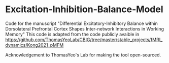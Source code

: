 # Excitation-Inhibition-Balance-Model
Code for the manuscript "Differential Excitatory-Inhibitory Balance within Dorsolateral Prefrontal Cortex Shapes Inter-network Interactions in Working Memory"
This code is adapted from the code publicly avaible in https://github.com/ThomasYeoLab/CBIG/tree/master/stable_projects/fMRI_dynamics/Kong2021_pMFM



Acknowledgement to ThomasYeo's Lab for making the tool open-sourced.
